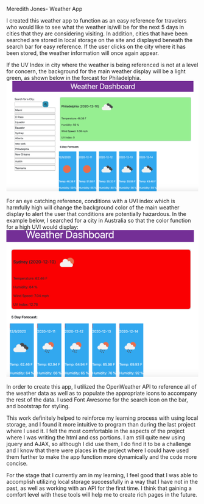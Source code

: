 Meredith Jones- Weather App

I created this weather app to function as an easy reference for travelers who would like to see what the weather is/will be for the next 5 days in cities that they are considering visiting. In addition, cities that have been searched are stored in local storage on the site and displayed beneath the search bar for easy reference. If the user clicks on the city where it has been stored, the weather information will once again appear. 

If the UV Index in city where the weather is being referenced is not at a level for concern, the background for the main weather display will be a light green, as shown below in the forcast for Philadelphia.
![An image of the weather app showing a pale green background to the curerent forcast area signifying a low UVI in Sydney Australia](assets/images/image1.png)

For an eye catching reference, conditions with a UVI index which is harmfully high will change the background color of the main weather display to alert the user that conditions are potentially hazardous. In the example below, I searched for a city in Australia so that the color function for a high UVI would display: 
![An image of the weather app showing a bright red background signifying a high, potentially harmful UVI in Sydney Australia](assets/images/image2.png)

In order to create this app, I utilized the OpenWeather API to reference all of the weather data as well as to populate the appropriate icons to accompany the rest of the data. I used Font Awesome for the search icon on the bar, and bootstrap for styling. 

This work definitely helped to reinforce my learning process with using local storage, and I found it more intuitive to program than during the last project where I used it. I felt the most comfortable in the aspects of the project where I was writing the html and css portions. I am still quite new using jquery and AJAX, so although I did use them, I do find it to be a challenge and I know that there were places in the project where I could have used them further to make the app function more dynamically and the code more concise. 

For the stage that I currently am in my learning, I feel good that I was able to accomplish utilizing local storage successfully in a way that I have not in the past, as well as working with an API for the first time. I think that gaining a comfort level with these tools will help me to create rich pages in the future. 

